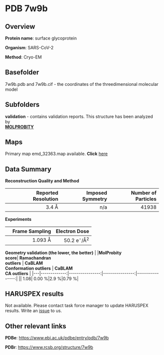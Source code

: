 # PDB 7w9b

## Overview

**Protein name**: surface glycoprotein

**Organism**: SARS-CoV-2

**Method**: Cryo-EM



## Basefolder

7w9b.pdb and 7w9b.cif - the coordinates of the threedimensional molecular model

## Subfolders





**validation** - contains validation reports. This structure has been analyzed by <br>  [**MOLPROBITY**](https://github.com/thorn-lab/coronavirus_structural_task_force/tree/master/pdb/surface_glycoprotein/SARS-CoV-2/7w9b/validation/molprobity)    



## Maps

Primary map emd_32363.map available. **Click** [here](http://ftp.wwpdb.org/pub/emdb/structures/EMD-32363/map/) 

## Data Summary
**Reconstruction Quality and Method**

|   | Reported Resolution | Imposed Symmetry | Number of Particles |
|---|-------------:|----------------:|--------------:|
|   |3.4 Å|n/a|41938|

**Experiments**

|   | Frame Sampling | Electron Dose |
|---|-------------:|----------------:|
|   |1.093 Å|50.2 e<sup>-</sup>/Å<sup>2</sup>|

**Geometry validation (the lower, the better)**
|   |**MolProbity<br>score**| **Ramachandran<br>outliers** | **CaBLAM<br>Conformation outliers** | **CaBLAM<br>CA outliers** |
|---|-------------:|----------------:|----------------:|----------------:|
||  1.08|  0.00 %|2.9 %|0.79 %|

## HARUSPEX results

Not available. Please contact task force manager to update HARUSPEX results. Write an [issue](https://github.com/thorn-lab/coronavirus_structural_task_force/issues) to us.

## Other relevant links 
**PDBe**:  https://www.ebi.ac.uk/pdbe/entry/pdb/7w9b
 
**PDBr**: https://www.rcsb.org/structure/7w9b 
